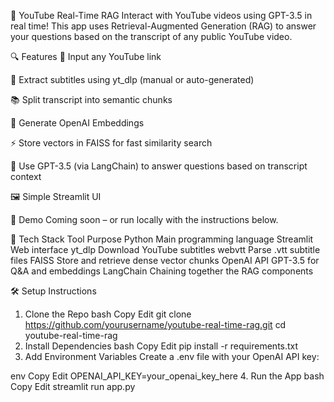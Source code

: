 🎥 YouTube Real-Time RAG
Interact with YouTube videos using GPT-3.5 in real time!
This app uses Retrieval-Augmented Generation (RAG) to answer your questions based on the transcript of any public YouTube video.

🔍 Features
🔗 Input any YouTube link

📝 Extract subtitles using yt_dlp (manual or auto-generated)

📚 Split transcript into semantic chunks

🧠 Generate OpenAI Embeddings

⚡ Store vectors in FAISS for fast similarity search

🤖 Use GPT-3.5 (via LangChain) to answer questions based on transcript context

🖼️ Simple Streamlit UI

🚀 Demo
Coming soon – or run locally with the instructions below.

🧰 Tech Stack
Tool	Purpose
Python	Main programming language
Streamlit	Web interface
yt_dlp	Download YouTube subtitles
webvtt	Parse .vtt subtitle files
FAISS	Store and retrieve dense vector chunks
OpenAI API	GPT-3.5 for Q&A and embeddings
LangChain	Chaining together the RAG components

🛠️ Setup Instructions
1. Clone the Repo
bash
Copy
Edit
git clone https://github.com/yourusername/youtube-real-time-rag.git
cd youtube-real-time-rag
2. Install Dependencies
bash
Copy
Edit
pip install -r requirements.txt
3. Add Environment Variables
Create a .env file with your OpenAI API key:

env
Copy
Edit
OPENAI_API_KEY=your_openai_key_here
4. Run the App
bash
Copy
Edit
streamlit run app.py
